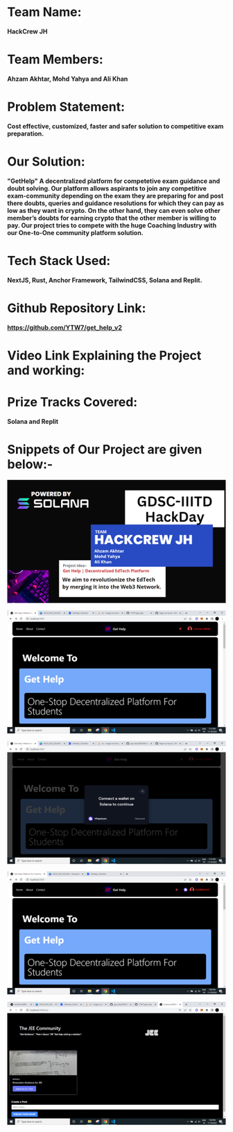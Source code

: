 # Team Name: 
**HackCrew JH**
# Team Members: 
**Ahzam Akhtar, Mohd Yahya and Ali Khan**
# Problem Statement: 
**Cost effective, customized, faster and safer solution to competitive exam preparation.**
# Our Solution: 
**"GetHelp" A decentralized platform for competetive exam guidance and doubt solving. Our platform allows aspirants to join any competitive exam-community depending on the exam they are preparing for and post there doubts, queries and guidance resolutions for which they can pay as low as they want in crypto.
On the other hand, they can even solve other member’s doubts for earning crypto that the other member is willing to pay. Our project tries to compete with the huge Coaching Industry with our One-to-One community platform solution.**
# Tech Stack Used: 
**NextJS, Rust, Anchor Framework, TailwindCSS, Solana and Replit.**
# Github Repository Link:
**https://github.com/YTW7/get_help_v2**
# Video Link Explaining the Project and working: 
# Prize Tracks Covered: 
**Solana and Replit**

# Snippets of Our Project are given below:-
![My Image](FRONT-END/project_images/image1.png)

![My Image](FRONT-END/project_images/wallet.png)

![My Image](FRONT-END/project_images/middle.png)

![My Image](FRONT-END/project_images/image.png)

![My Image](FRONT-END/project_images/finalpost.png)

